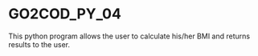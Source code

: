 # GO2COD_PY_04
This python program allows the user to calculate his/her BMI and returns results to the user.

